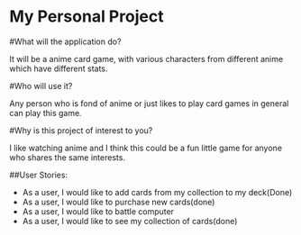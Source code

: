 # My Personal Project

#What will the application do?

It will be a anime card game, with various characters from different anime which have different stats.

#Who will use it?

Any person who is fond of anime or just likes to play card games in general can play this game.

#Why is this project of interest to you?

I like watching anime and I think this could be a fun little game for anyone who shares the same interests.


##User Stories:
- As a user, I would like to add cards from my collection to my deck(Done)
- As a user, I would like to purchase new cards(done)
- As a user, I would like to battle computer 
- As a user, I would like to see my collection of cards(done)
